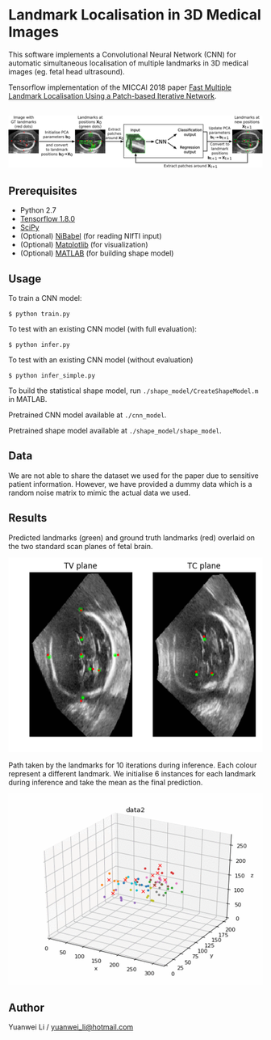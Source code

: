 # Landmark Localisation in 3D Medical Images

This software implements a Convolutional Neural Network (CNN) for automatic simultaneous localisation of multiple landmarks in 3D medical images (eg. fetal head ultrasound).

Tensorflow implementation of the MICCAI 2018 paper [Fast Multiple Landmark Localisation Using a Patch-based Iterative Network](https://arxiv.org/abs/1806.06987).
<br/><br/>

![pipeline](pipeline.png)


## Prerequisites

- Python 2.7
- [Tensorflow 1.8.0](https://github.com/tensorflow/tensorflow/tree/r1.8)
- [SciPy](http://www.scipy.org/install.html)
- (Optional) [NiBabel](http://nipy.org/nibabel/installation.html#installation) (for reading NIfTI input)
- (Optional) [Matplotlib](https://matplotlib.org/users/installing.html) (for visualization)
- (Optional) [MATLAB](https://www.mathworks.com/products/matlab.html) (for building shape model)


## Usage

To train a CNN model:

    $ python train.py
    
To test with an existing CNN model (with full evaluation):

    $ python infer.py

To test with an existing CNN model (without evaluation)

    $ python infer_simple.py
    
To build the statistical shape model, run `./shape_model/CreateShapeModel.m` in MATLAB.

Pretrained CNN model available at `./cnn_model`.

Pretrained shape model available at `./shape_model/shape_model`.


## Data

We are not able to share the dataset we used for the paper due to sensitive patient information. However, we have provided a dummy data which is a random noise matrix to mimic the actual data we used.
    

## Results

Predicted landmarks (green) and ground truth landmarks (red) overlaid on the two standard scan planes of fetal brain.

![result1](results_sample/landmarks_visual2D/test/data2.png)

Path taken by the landmarks for 10 iterations during inference. Each colour represent a different landmark. We initialise 6 instances for each landmark during inference and take the mean as the final prediction.

![result1](results_sample/landmark_path/test/data2.gif)


## Author

Yuanwei Li / yuanwei_li@hotmail.com
